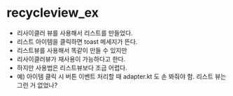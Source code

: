 # recycleview_ex

- 리사이클러 뷰를 사용해서 리스트를 만들었다.
- 리스트 아이템을 클릭하면 toast 메세지가 뜬다.
- 리스트뷰를 사용해서 똑같이 만들 수 있지만
 - 리사이클러뷰가 재사용이 가능하다고 한다.
 - 하지만 사용법은 리스트뷰보다 조금 어렵다.
  - 예) 아이템 클릭 시 버튼 이벤트 처리할 때 adapter.kt 도 손 봐줘야 함. 리스트 뷰는 그런 거 없었나?
